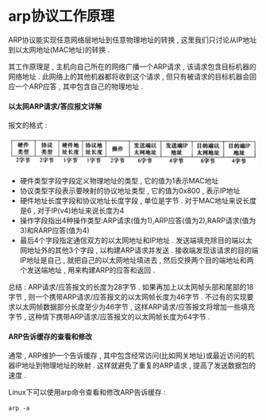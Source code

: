 # arp协议工作原理

ARP协议能实现任意网络层地址到任意物理地址的转换 , 这里我们只讨论从IP地址到以太网地址\(MAC地址\)的转换 .

其工作原理是 , 主机向自己所在的网络广播一个ARP请求 , 该请求包含目标机器的网络地址 . 此网络上的其他机器都将收到这个请求 , 但只有被请求的目标机器会回应一个ARP应答 , 其中包含自己的物理地址 .

#### 以太网ARP请求/答应报文详解

报文的格式 :

![](/assets/baowenyitaiwang.png)

* 硬件类型字段字段定义物理地址的类型 , 它的值为1表示MAC地址
* 协议类型字段表示要映射的协议地址类型 , 它的值为0x800 , 表示IP地址
* 硬件地址长度字段和协议地址长度字段 , 单位是字节 . 对于MAC地址来说长度是6 , 对于IP\(v4\)地址来说长度为4
* 操作字段指出4种操作类型:ARP请求\(值为1\),ARP应答\(值为2\),RARP请求\(值为3\)和RARP应答\(值为4\)
* 最后4个字段指定通信双方的以太网地址和IP地址 . 发送端填充除目的端以太网地址外的其他3个字段 , 以构建ARP请求并发送 . 接收端发现该请求的目的端IP地址是自己 , 就把自己的以太网地址填进去 , 然后交换两个目的端地址和两个发送端地址 , 用来构建ARP的应答和返回 . 

总结 : ARP请求/应答报文的长度为28字节 . 如果再加上以太网帧头部和尾部的18字节 , 则一个携带ARP请求/应答报文的以太网帧长度为46字节 . 不过有的实现要求以太网帧数据部分长度至少为46字节 , 这样ARP请求/应答报文将增加一些填充字节 , 这种情下携带ARP请求/应答报文的以太网帧长度为64字节 .

#### ARP告诉缓存的查看和修改

通常 , ARP维护一个告诉缓存 , 其中包含经常访问\(比如网关地址\)或最近访问的机器IP地址到物理地址的映射 . 这样就避免了重复的ARP请求 , 提高了发送数据包的速度 . 

Linux下可以使用arp命令查看和修改ARP告诉缓存 : 

```
arp -a
```



